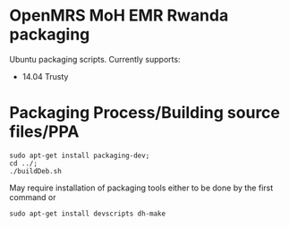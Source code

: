 OpenMRS MoH EMR Rwanda packaging
========================

Ubuntu packaging scripts. Currently supports:
* 14.04 Trusty

Packaging Process/Building source files/PPA
=================
```
sudo apt-get install packaging-dev;
cd ../;
./buildDeb.sh
```
May require installation of packaging tools either to be done by the first command or
```
sudo apt-get install devscripts dh-make
```
